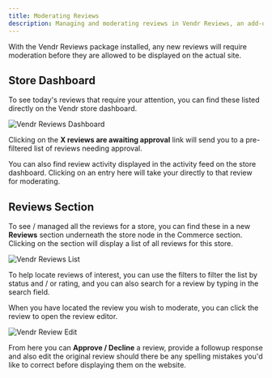 ```yaml
---
title: Moderating Reviews
description: Managing and moderating reviews in Vendr Reviews, an add-on package for Vendr, the eCommerce solution for Umbraco v8+
---
```


With the Vendr Reviews package installed, any new reviews will require moderation before they are allowed to be displayed on the actual site.

## Store Dashboard

To see today's reviews that require your attention, you can find these listed directly on the Vendr store dashboard.

![Vendr Reviews Dashboard](~/assets/images/screenshots/reviews/dashboard.png)

Clicking on the **X reviews are awaiting approval** link will send you to a pre-filtered list of reviews needing approval.

You can also find review activity displayed in the activity feed on the store dashboard. Clicking on an entry here will take your directly to that review for moderating.

## Reviews Section

To see / managed all the reviews for a store, you can find these in a new **Reviews** section underneath the store node in the Commerce section. Clicking on the section will display a list of all reviews for this store.

![Vendr Reviews List](~/assets/images/screenshots/reviews/reviews_list.png)

To help locate reviews of interest, you can use the filters to filter the list by status and / or rating, and you can also search for a review by typing in the search field.

When you have located the review you wish to moderate, you can click the review to open the review editor.

![Vendr Review Edit](~/assets/images/screenshots/reviews/review_edit.png)

From here you can **Approve / Decline** a review, provide a followup response and also edit the original review should there be any spelling mistakes you'd like to correct before displaying them on the website.


